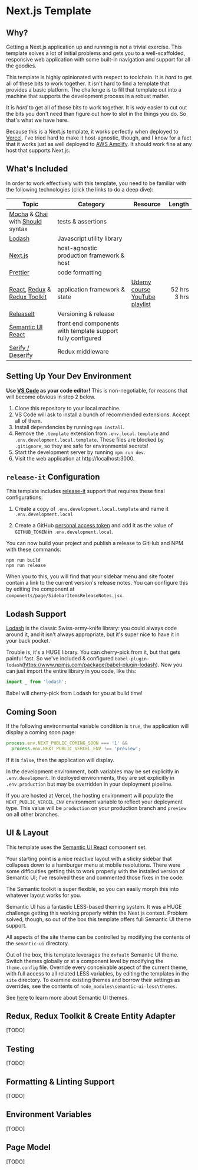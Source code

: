 # Next.js Template

## Why?

Getting a Next.js application up and running is not a trivial exercise. This
template solves a lot of initial problems and gets you to a well-scaffolded,
responsive web application with some built-in navigation and support for all the
goodies.

This template is highly opinionated with respect to toolchain. It is _hard_ to
get all of these bits to work together. It isn't hard to find a template that
provides a basic platform. The challenge is to fill that template out into a
machine that supports the development process in a robust matter.

It is _hard_ to get all of those bits to work together. It is _way_ easier to
cut out the bits you don't need than figure out how to slot in the things you
do. So that's what we have here.

Because this is a Next.js template, it works perfectly when deployed to
[Vercel](https://vercel.com/). I've tried hard to make it host-agnostic, though,
and I know for a fact that it works just as well deployed to
[AWS Amplify](https://aws.amazon.com/amplify). It should work fine at any host
that supports Next.js.

## What's Included

In order to work effectively with this template, you need to be familiar with
the following technologies (click the links to do a deep dive):

| Topic                                                                                                                             | Category                                                    | Resource                                                                                                                                              |          Length |
| --------------------------------------------------------------------------------------------------------------------------------- | ----------------------------------------------------------- | ----------------------------------------------------------------------------------------------------------------------------------------------------- | --------------: |
| [Mocha](https://mochajs.org/) & [Chai](https://www.chaijs.com/) with [Should](https://www.chaijs.com/guide/styles/#should) syntax | tests & assertions                                          |                                                                                                                                                       |                 |
| [Lodash](https://lodash.com/docs)                                                                                                 | Javascript utility library                                  |                                                                                                                                                       |                 |
| [Next.js](https://nextjs.org/)                                                                                                    | host-agnostic production framework & host                   |                                                                                                                                                       |                 |
| [Prettier](https://prettier.io/)                                                                                                  | code formatting                                             |                                                                                                                                                       |                 |
| [React](https://reactjs.org/), [Redux](https://react-redux.js.org/) & [Redux Toolkit](https://redux-toolkit.js.org/)              | application framework & state                               | [Udemy course](https://www.udemy.com/course/react-redux/)<br>[YouTube playlist](https://youtube.com/playlist?list=PLM0LBHjz37LXSASzEv81f3tGptAsEGQUM) | 52 hrs<br>3 hrs |
| [ReleaseIt](https://www.npmjs.com/package/release-it)                                                                             | Versioning & release                                        |                                                                                                                                                       |                 |
| [Semantic UI React](https://react.semantic-ui.com/)                                                                               | front end components with template support fully configured |                                                                                                                                                       |                 |
| [Serify / Deserify](https://www.npmjs.com/package/@karmaniverous/serify-deserify)                                                 | Redux middleware                                            |                                                                                                                                                       |                 |

## Setting Up Your Dev Environment

**Use [VS Code](https://code.visualstudio.com/) as your code editor!** This is
non-negotiable, for reasons that will become obvious in step 2 below.

1. Clone this repository to your local machine.
1. VS Code will ask to install a bunch of recommended extensions. Accept all of
   them.
1. Install dependencies by running `npm install`.
1. Remove the `.template` extension from `.env.local.template` and
   `.env.development.local.template`. These files are blocked by `.gitignore`,
   so they are safe for environmental secrets!
1. Start the development server by running `npm run dev`.
1. Visit the web application at http://localhost:3000.

## `release-it` Configuration

This template includes [release-it](https://github.com/release-it/release-it)
support that requires these final configurations:

1. Create a copy of `.env.development.local.template` and name it
   `.env.development.local`

1. Create a GitHub
   [personal access token](https://github.com/settings/tokens/new?scopes=repo&description=release-it)
   and add it as the value of `GITHUB_TOKEN` in `.env.development.local`.

You can now build your project and publish a release to GitHub and NPM with
these commands:

```
npm run build
npm run release
```

When you to this, you will find that your sidebar menu and site footer contain a
link to the current version's release notes. You can configure this by editing
the component at `components/page/SidebarItemsReleaseNotes.jsx`.

## Lodash Support

[Lodash](https://lodash.com/) is the classic Swiss-army-knife library: you could
always code around it, and it isn't always appropriate, but it's super nice to
have it in your back pocket.

Trouble is, it's a HUGE library. You can cherry-pick from it, but that gets
painful fast. So we've included & configured
`babel-plugin-lodash`(https://www.npmjs.com/package/babel-plugin-lodash). Now
you can just import the entire library in you code, like this:

```js
import _ from 'lodash';
```

Babel will cherry-pick from Lodash for you at build time!

## Coming Soon

If the following environmental variable condition is `true`, the application
will display a coming soon page:

```js
process.env.NEXT_PUBLIC_COMING_SOON === '1' &&
  process.env.NEXT_PUBLIC_VERCEL_ENV !== 'preview';
```

If it is `false`, then the application will display.

In the development environment, both variables may be set explicitly in
`.env.development`. In deployed environments, they are set explicitly in
`.env.production` but may be overridden in your deployment pipeline.

If you are hosted at Vercel, the hosting environment will populate the
`NEXT_PUBLIC_VERCEL_ENV` environment variable to reflect your deployment type.
This value will be `production` on your production branch and `preview` on all
other branches.

## UI & Layout

This template uses the [Semantic UI React](https://react.semantic-ui.com/)
component set.

Your starting point is a nice reactive layout with a sticky sidebar that
collapses down to a hamburger menu at mobile resolutions. There were some
difficulties getting this to work properly with the installed version of
Semantic UI; I've resolved these and commented those fixes in the code.

The Semantic toolkit is super flexible, so you can easily morph this into
whatever layout works for you.

Semantic UI has a fantastic LESS-based theming system. It was a HUGE challenge
getting this working properly within the Next.js context. Problem solved,
though, so out of the box this template offers full Semantic UI theme support.

All aspects of the site theme can be controlled by modifying the contents of the
`semantic-ui` directory.

Out of the box, this template leverages the `default` Semantic UI theme. Switch
themes globally or at a component level by modifying the `theme.config` file.
Override every conceivable aspect of the current theme, with full access to all
related LESS variables, by editing the templates in the `site` directory. To
examine existing themes and borrow their settings as overrides, see the contents
of `node_modules\semantic-ui-less\themes`.

See [here](https://semantic-ui.com/usage/theming.html) to learn more about
Semantic UI themes.

## Redux, Redux Toolkit & Create Entity Adapter

[TODO]

## Testing

[TODO]

## Formatting & Linting Support

[TODO]

## Environment Variables

[TODO]

## Page Model

[TODO]

